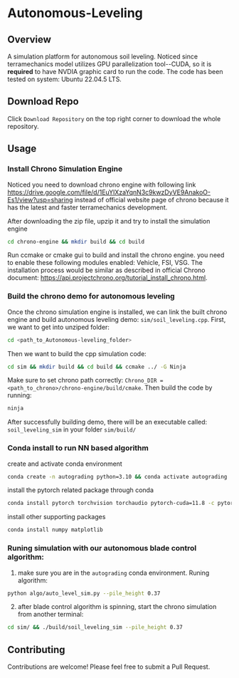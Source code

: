 # Autonomous-Leveling

## Overview
A simulation platform for autonomous soil leveling. Noticed since terramechanics model utilizes GPU parallelization tool--CUDA, so it is **required** to have NVDIA graphic card to run the code. The code has been tested on system: Ubuntu 22.04.5 LTS.


## Download Repo
Click `Download Repository` on the top right corner to download the whole repository. 
## Usage

### Install Chrono Simulation Engine
Noticed you need to download chrono engine with following link https://drive.google.com/file/d/1EuYlXzaYqnN3c9kwzDyVE9AnakoO-Es1/view?usp=sharing instead of official website page of chrono because it has the latest and faster terramechanics development.

After downloading the zip file, upzip it and try to install the simulation engine

```bash
cd chrono-engine && mkdir build && cd build
```

Run ccmake or cmake gui to build and install the chrono engine. you need to enable these following modules enabled: Vehicle, FSI, VSG. The installation process would be similar as described in official Chrono document: https://api.projectchrono.org/tutorial_install_chrono.html. 

### Build the chrono demo for autonomous leveling
Once the chrono simulation engine is installed, we can link the built chrono engine and build autonomous leveling demo: `sim/soil_leveling.cpp`. First, we want to get into unziped folder:

```bash
cd <path_to_Autonomous-leveling_folder>
```
Then we want to build the cpp simulation code:
```bash
cd sim && mkdir build && cd build && ccmake ../ -G Ninja
```
Make sure to set chrono path correctly: `Chrono_DIR = <path_to_chrono>/chrono-engine/build/cmake`. Then build the code by running:
```bash
ninja
```
After successfully building demo, there will be an executable called: `soil_leveling_sim` in your folder `sim/build/`

### Conda install to run NN based algorithm

create and activate conda environment

```bash
conda create -n autograding python=3.10 && conda activate autograding
```
install the pytorch related package through conda
```bash
conda install pytorch torchvision torchaudio pytorch-cuda=11.8 -c pytorch -c nvidia
```
install other supporting packages
```bash
conda install numpy matplotlib
```
### Runing simulation with our autonomous blade control algorithm:

1. make sure you are in the `autograding` conda environment. Runing algorithm:
```bash
python algo/auto_level_sim.py --pile_height 0.37 
```
2. after blade control algorithm is spinning, start the chrono simulation from another terminal:
```bash
cd sim/ && ./build/soil_leveling_sim --pile_height 0.37
```
## Contributing
Contributions are welcome! Please feel free to submit a Pull Request.
